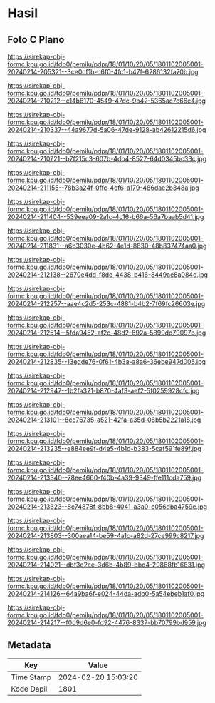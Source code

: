 # Hasil

## Foto C Plano

https://sirekap-obj-formc.kpu.go.id/fdb0/pemilu/pdpr/18/01/10/20/05/1801102005001-20240214-205321--3ce0cf1b-c6f0-4fc1-b47f-6286132fa70b.jpg

https://sirekap-obj-formc.kpu.go.id/fdb0/pemilu/pdpr/18/01/10/20/05/1801102005001-20240214-210212--c14b6170-4549-47dc-9b42-5365ac7c66c4.jpg

https://sirekap-obj-formc.kpu.go.id/fdb0/pemilu/pdpr/18/01/10/20/05/1801102005001-20240214-210337--44a9677d-5a06-47de-9128-ab42612215d6.jpg

https://sirekap-obj-formc.kpu.go.id/fdb0/pemilu/pdpr/18/01/10/20/05/1801102005001-20240214-210721--b7f215c3-607b-4db4-8527-64d0345bc33c.jpg

https://sirekap-obj-formc.kpu.go.id/fdb0/pemilu/pdpr/18/01/10/20/05/1801102005001-20240214-211155--78b3a24f-0ffc-4ef6-a179-486dae2b348a.jpg

https://sirekap-obj-formc.kpu.go.id/fdb0/pemilu/pdpr/18/01/10/20/05/1801102005001-20240214-211404--539eea09-2a1c-4c16-b66a-56a7baab5d41.jpg

https://sirekap-obj-formc.kpu.go.id/fdb0/pemilu/pdpr/18/01/10/20/05/1801102005001-20240214-211831--a6b3030e-4b62-4e1d-8830-48b837474aa0.jpg

https://sirekap-obj-formc.kpu.go.id/fdb0/pemilu/pdpr/18/01/10/20/05/1801102005001-20240214-212138--2670e4dd-f8dc-4438-b416-8449ae8a084d.jpg

https://sirekap-obj-formc.kpu.go.id/fdb0/pemilu/pdpr/18/01/10/20/05/1801102005001-20240214-212257--aae4c2d5-253c-4881-b4b2-7f69fc26603e.jpg

https://sirekap-obj-formc.kpu.go.id/fdb0/pemilu/pdpr/18/01/10/20/05/1801102005001-20240214-212514--5fda9452-af2c-48d2-892a-5899dd79097b.jpg

https://sirekap-obj-formc.kpu.go.id/fdb0/pemilu/pdpr/18/01/10/20/05/1801102005001-20240214-212835--13edde76-0f61-4b3a-a8a6-36ebe947d005.jpg

https://sirekap-obj-formc.kpu.go.id/fdb0/pemilu/pdpr/18/01/10/20/05/1801102005001-20240214-212947--1b2fa321-b870-4af3-aef2-5f0259928cfc.jpg

https://sirekap-obj-formc.kpu.go.id/fdb0/pemilu/pdpr/18/01/10/20/05/1801102005001-20240214-213101--8cc76735-a521-42fa-a35d-08b5b2221a18.jpg

https://sirekap-obj-formc.kpu.go.id/fdb0/pemilu/pdpr/18/01/10/20/05/1801102005001-20240214-213235--e884ee9f-d4e5-4b1d-b383-5caf591fe89f.jpg

https://sirekap-obj-formc.kpu.go.id/fdb0/pemilu/pdpr/18/01/10/20/05/1801102005001-20240214-213340--78ee4660-f40b-4a39-9349-ffe111cda759.jpg

https://sirekap-obj-formc.kpu.go.id/fdb0/pemilu/pdpr/18/01/10/20/05/1801102005001-20240214-213623--8c74878f-8bb8-4041-a3a0-e056dba4759e.jpg

https://sirekap-obj-formc.kpu.go.id/fdb0/pemilu/pdpr/18/01/10/20/05/1801102005001-20240214-213803--300aea14-be59-4a1c-a82d-27ce999c8217.jpg

https://sirekap-obj-formc.kpu.go.id/fdb0/pemilu/pdpr/18/01/10/20/05/1801102005001-20240214-214021--dbf3e2ee-3d6b-4b89-bbd4-29868fb16831.jpg

https://sirekap-obj-formc.kpu.go.id/fdb0/pemilu/pdpr/18/01/10/20/05/1801102005001-20240214-214126--64a9ba6f-e024-44da-adb0-5a54ebeb1af0.jpg

https://sirekap-obj-formc.kpu.go.id/fdb0/pemilu/pdpr/18/01/10/20/05/1801102005001-20240214-214217--f0d9d6e0-fd92-4476-8337-bb70799bd959.jpg


## Metadata

| Key        | Value               |
| ---------- | ------------------- |
| Time Stamp | 2024-02-20 15:03:20 |
| Kode Dapil | 1801                |



